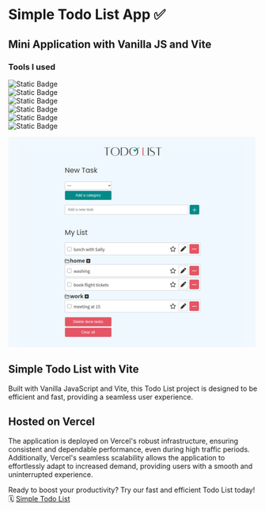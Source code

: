 # Simple Todo List App ✅
## Mini Application with Vanilla JS and Vite

### Tools I used
![Static Badge](https://img.shields.io/badge/HTML5-008b8b?style=for-the-badge&logo=HTML5)  
![Static Badge](https://img.shields.io/badge/CSS3-008b8b?style=for-the-badge&logo=CSS3)  
![Static Badge](https://img.shields.io/badge/JavaScript-008b8b?style=for-the-badge&logo=JavaScript)  
![Static Badge](https://img.shields.io/badge/Sass-008b8b?style=for-the-badge&logo=Sass)  
![Static Badge](https://img.shields.io/badge/Vite-008b8b?style=for-the-badge&logo=Vite)  
![Static Badge](https://img.shields.io/badge/Vercel-008b8b?style=for-the-badge&logo=Vercel)  


<img src="./public/readme_image.jpg" alt="Simple Todo App screenshot" width="500">

## Simple Todo List with Vite
Built with Vanilla JavaScript and Vite, this Todo List project is designed to be efficient and fast, providing a seamless user experience.   

## Hosted on Vercel
The application is deployed on Vercel's robust infrastructure, ensuring consistent and dependable performance, even during high traffic periods. Additionally, Vercel's seamless scalability allows the application to effortlessly adapt to increased demand, providing users with a smooth and uninterrupted experience.

Ready to boost your productivity? Try our fast and efficient Todo List today!   
🗓 [Simple Todo List](https://todo-app-yukosuga.vercel.app/)